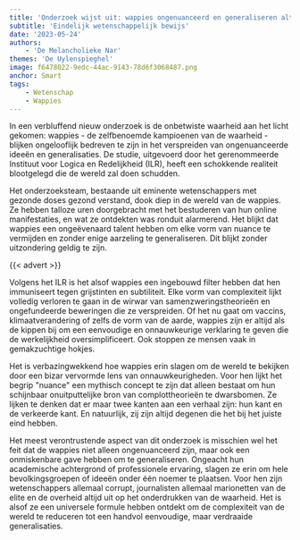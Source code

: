 ```yaml
---
title: 'Onderzoek wijst uit: wappies ongenuanceerd en generaliseren altijd'
subtitle: 'Eindelijk wetenschappelijk bewijs'
date: '2023-05-24'
authors:
    - 'De Melancholieke Nar'
themes: 'De Uylenspieghel'
image: f6478022-9edc-44ac-9143-78d6f3068487.png
anchor: Smart
tags:
    - Wetenschap
    - Wappies
---
```


In een verbluffend nieuw onderzoek is de onbetwiste waarheid aan het licht gekomen: wappies - de zelfbenoemde kampioenen van de waarheid - blijken ongelooflijk bedreven te zijn in het verspreiden van ongenuanceerde ideeën en generalisaties. De studie, uitgevoerd door het gerenommeerde Instituut voor Logica en Redelijkheid (ILR), heeft een schokkende realiteit blootgelegd die de wereld zal doen schudden.

Het onderzoeksteam, bestaande uit eminente wetenschappers met gezonde doses gezond verstand, dook diep in de wereld van de wappies. Ze hebben talloze uren doorgebracht met het bestuderen van hun online manifestaties, en wat ze ontdekten was ronduit alarmerend. Het blijkt dat wappies een ongeëvenaard talent hebben om elke vorm van nuance te vermijden en zonder enige aarzeling te generaliseren. Dit blijkt zonder uitzondering geldig te zijn.

{{< advert >}}

Volgens het ILR is het alsof wappies een ingebouwd filter hebben dat hen immuniseert tegen grijstinten en subtiliteit. Elke vorm van complexiteit lijkt volledig verloren te gaan in de wirwar van samenzweringstheorieën en ongefundeerde beweringen die ze verspreiden. Of het nu gaat om vaccins, klimaatverandering of zelfs de vorm van de aarde, wappies zijn er altijd als de kippen bij om een eenvoudige en onnauwkeurige verklaring te geven die de werkelijkheid oversimplificeert. Ook stoppen ze mensen vaak in gemakzuchtige hokjes.

Het is verbazingwekkend hoe wappies erin slagen om de wereld te bekijken door een bizar vervormde lens van onnauwkeurigheden. Voor hen lijkt het begrip "nuance" een mythisch concept te zijn dat alleen bestaat om hun schijnbaar onuitputtelijke bron van complottheorieën te dwarsbomen. Ze lijken te denken dat er maar twee kanten aan een verhaal zijn: hun kant en de verkeerde kant. En natuurlijk, zij zijn altijd degenen die het bij het juiste eind hebben.

Het meest verontrustende aspect van dit onderzoek is misschien wel het feit dat de wappies niet alleen ongenuanceerd zijn, maar ook een onmiskenbare gave hebben om te generaliseren. Ongeacht hun academische achtergrond of professionele ervaring, slagen ze erin om hele bevolkingsgroepen of ideeën onder één noemer te plaatsen. Voor hen zijn wetenschappers allemaal corrupt, journalisten allemaal marionetten van de elite en de overheid altijd uit op het onderdrukken van de waarheid. Het is alsof ze een universele formule hebben ontdekt om de complexiteit van de wereld te reduceren tot een handvol eenvoudige, maar verdraaide generalisaties.
